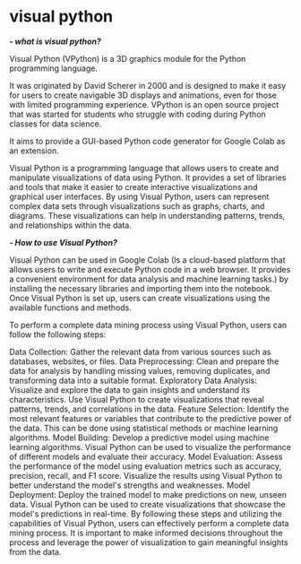 # visual python


***- what is visual python?***


Visual Python (VPython) is a 3D graphics module for the Python programming language. 

It was originated by David Scherer in 2000 and is designed to make it easy for users to create navigable 3D displays and animations, even for those with limited programming experience. VPython is an open source project that was started for students who struggle with coding during Python classes for data science. 

It aims to provide a GUI-based Python code generator for Google Colab as an extension.


Visual Python is a programming language that allows users to create and manipulate visualizations of data using Python. It provides a set of libraries and tools that make it easier to create interactive visualizations and graphical user interfaces. By using Visual Python, users can represent complex data sets through visualizations such as graphs, charts, and diagrams. These visualizations can help in understanding patterns, trends, and relationships within the data.

***- How to use Visual Python?***


Visual Python can be used in Google Colab (Is a cloud-based platform that allows users to write and execute Python code in a web browser. It provides a convenient environment for data analysis and machine learning tasks.) by installing the necessary libraries and importing them into the notebook. Once Visual Python is set up, users can create visualizations using the available functions and methods.


To perform a complete data mining process using Visual Python, users can follow the following steps:

Data Collection: Gather the relevant data from various sources such as databases, websites, or files.
Data Preprocessing: Clean and prepare the data for analysis by handling missing values, removing duplicates, and transforming data into a suitable format.
Exploratory Data Analysis: Visualize and explore the data to gain insights and understand its characteristics. Use Visual Python to create visualizations that reveal patterns, trends, and correlations in the data.
Feature Selection: Identify the most relevant features or variables that contribute to the predictive power of the data. This can be done using statistical methods or machine learning algorithms.
Model Building: Develop a predictive model using machine learning algorithms. Visual Python can be used to visualize the performance of different models and evaluate their accuracy.
Model Evaluation: Assess the performance of the model using evaluation metrics such as accuracy, precision, recall, and F1 score. Visualize the results using Visual Python to better understand the model's strengths and weaknesses.
Model Deployment: Deploy the trained model to make predictions on new, unseen data. Visual Python can be used to create visualizations that showcase the model's predictions in real-time.
By following these steps and utilizing the capabilities of Visual Python, users can effectively perform a complete data mining process. It is important to make informed decisions throughout the process and leverage the power of visualization to gain meaningful insights from the data.
